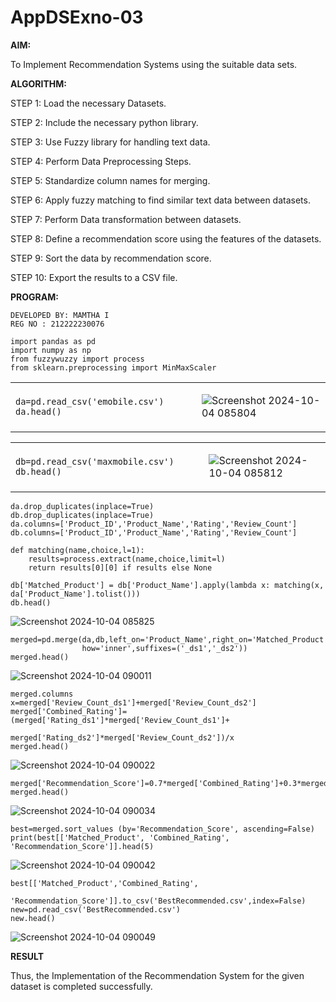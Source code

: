 # AppDSExno-03

**AIM:**

To Implement Recommendation Systems using the suitable data sets.

**ALGORITHM:**

STEP 1: Load the necessary Datasets.

STEP 2: Include the necessary python library.

STEP 3: Use Fuzzy library for handling text data.

STEP 4: Perform Data Preprocessing Steps.

STEP 5: Standardize column names for merging.

STEP 6: Apply fuzzy matching to find similar text data between datasets.

STEP 7: Perform Data transformation between datasets.

STEP 8: Define a recommendation score using the features of the datasets.

STEP 9: Sort the data by recommendation score.

STEP 10: Export the results to a CSV file.


**PROGRAM:**
```
DEVELOPED BY: MAMTHA I
REG NO : 212222230076
```
```
import pandas as pd 
import numpy as np
from fuzzywuzzy import process
from sklearn.preprocessing import MinMaxScaler
```
<table>
<tr>
<td>
    
```
da=pd.read_csv('emobile.csv')          
da.head()
```
</td>

<td>

![Screenshot 2024-10-04 085804](https://github.com/user-attachments/assets/c8ee96ae-7511-4b8b-a116-89f1e29f1e3e)
</td>
</tr>
</table>

<table>
<tr>
<td>
  

```
db=pd.read_csv('maxmobile.csv')          
db.head()
```

</td>

<td>

![Screenshot 2024-10-04 085812](https://github.com/user-attachments/assets/9208a077-97b1-4960-bcf1-a546a6d8346d)


</td>
</tr>
</table>

```
da.drop_duplicates(inplace=True)
db.drop_duplicates(inplace=True)
da.columns=['Product_ID','Product_Name','Rating','Review_Count']
db.columns=['Product_ID','Product_Name','Rating','Review_Count']
```

```
def matching(name,choice,l=1):
    results=process.extract(name,choice,limit=l)
    return results[0][0] if results else None
```

```
db['Matched_Product'] = db['Product_Name'].apply(lambda x: matching(x, da['Product_Name'].tolist()))
db.head()
```
![Screenshot 2024-10-04 085825](https://github.com/user-attachments/assets/cdd2aa50-9bce-44c0-957c-8cb5f4dcc626)


```
merged=pd.merge(da,db,left_on='Product_Name',right_on='Matched_Product',
                how='inner',suffixes=('_ds1','_ds2'))
merged.head()

```
![Screenshot 2024-10-04 090011](https://github.com/user-attachments/assets/76e131ad-85fd-4f37-90b5-e2f9df717252)



```
merged.columns
x=merged['Review_Count_ds1']+merged['Review_Count_ds2']
merged['Combined_Rating']=(merged['Rating_ds1']*merged['Review_Count_ds1']+
                           merged['Rating_ds2']*merged['Review_Count_ds2'])/x
merged.head()
```
![Screenshot 2024-10-04 090022](https://github.com/user-attachments/assets/ea22b38b-959c-4360-bb86-4cc9dc6b7131)




```
merged['Recommendation_Score']=0.7*merged['Combined_Rating']+0.3*merged['Rating_ds1']
merged.head()
```

![Screenshot 2024-10-04 090034](https://github.com/user-attachments/assets/4e475028-11db-4e9d-a7dd-e2a75f0c5636)


```
best=merged.sort_values (by='Recommendation_Score', ascending=False)
print(best[['Matched_Product', 'Combined_Rating', 'Recommendation_Score']].head(5)
```
![Screenshot 2024-10-04 090042](https://github.com/user-attachments/assets/a9e1f0f2-93c9-4f49-a7a1-d11cda6deebb)



```
best[['Matched_Product','Combined_Rating',
      'Recommendation_Score']].to_csv('BestRecommended.csv',index=False)
new=pd.read_csv('BestRecommended.csv')
new.head()
```
![Screenshot 2024-10-04 090049](https://github.com/user-attachments/assets/cccc3132-d769-48a5-baa6-6446dd6de09f)


**RESULT**

Thus, the Implementation of the Recommendation System for the given dataset is completed successfully.
